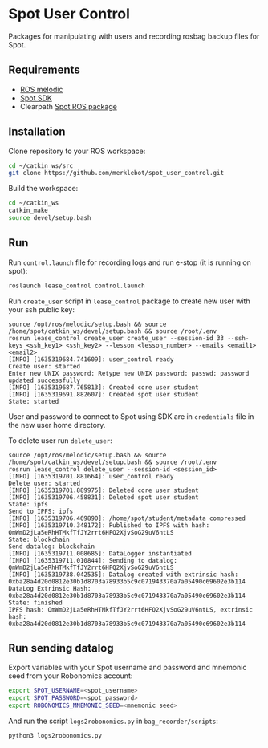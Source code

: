 # Spot User Control

Packages for manipulating with users and recording rosbag backup files for Spot.

## Requirements

* [ROS melodic](http://wiki.ros.org/melodic/Installation/Ubuntu)
* [Spot SDK](https://github.com/boston-dynamics/spot-sdk/blob/master/docs/python/quickstart.md)
* Clearpath [Spot ROS package](https://clearpathrobotics.com/assets/guides/melodic/spot-ros/ros_setup.html)

## Installation 

Clone repository to your ROS workspace:
```bash
cd ~/catkin_ws/src
git clone https://github.com/merklebot/spot_user_control.git
```
Build the workspace:
```bash
cd ~/catkin_ws
catkin_make
source devel/setup.bash
```

## Run

Run `control.launch` file for recording logs and run e-stop (it is running on spot):
```bash
roslaunch lease_control control.launch
```

Run `create_user` script in `lease_control` package to create new user with your ssh public key:

```console
source /opt/ros/melodic/setup.bash && source /home/spot/catkin_ws/devel/setup.bash && source /root/.env
rosrun lease_control create_user create_user --session-id 33 --ssh-keys <ssh_key1> <ssh_key2> --lesson <lesson_number> --emails <email1> <email2>
[INFO] [1635319684.741609]: user_control ready
Create user: started
Enter new UNIX password: Retype new UNIX password: passwd: password updated successfully
[INFO] [1635319687.765813]: Created core user student
[INFO] [1635319691.882607]: Created spot user student
State: started
```

User and password to connect to Spot using SDK are in `credentials` file in the new user home directory.

To delete user run `delete_user`:

```console
source /opt/ros/melodic/setup.bash && source /home/spot/catkin_ws/devel/setup.bash && source /root/.env
rosrun lease_control delete_user --session-id <session_id>
[INFO] [1635319701.881664]: user_control ready
Delete user: started
[INFO] [1635319701.889975]: Deleted core user student
[INFO] [1635319706.458831]: Deleted spot user student
State: ipfs
Send to IPFS: ipfs
[INFO] [1635319706.469890]: /home/spot/student/metadata compressed
[INFO] [1635319710.348172]: Published to IPFS with hash: QmWmD2jLa5eRhHTMkfTfJY2rrt6HFQ2XjvSoG29uV6ntLS
State: blockchain
Send datalog: blockchain
[INFO] [1635319711.008685]: DataLogger instantiated
[INFO] [1635319711.010844]: Sending to datalog: QmWmD2jLa5eRhHTMkfTfJY2rrt6HFQ2XjvSoG29uV6ntLS
[INFO] [1635319738.042535]: Datalog created with extrinsic hash: 0xba28a4d20d0812e30b1d8703a78933b5c9c071943370a7a05490c69602e3b114
DataLog Extrinsic Hash: 0xba28a4d20d0812e30b1d8703a78933b5c9c071943370a7a05490c69602e3b114
State: finished
IPFS hash: QmWmD2jLa5eRhHTMkfTfJY2rrt6HFQ2XjvSoG29uV6ntLS, extrinsic hash: 0xba28a4d20d0812e30b1d8703a78933b5c9c071943370a7a05490c69602e3b114
```
## Run sending datalog
Export variables with your Spot username and password and mnemonic seed from your Robonomics account:
```bash
export SPOT_USERNAME=<spot_username>
export SPOT_PASSWORD=<spot_password>
export ROBONOMICS_MNEMONIC_SEED=<mnemonic seed>
```
And run the script `logs2robonomics.py` in `bag_recorder/scripts`:
```bash
python3 logs2robonomics.py
```
